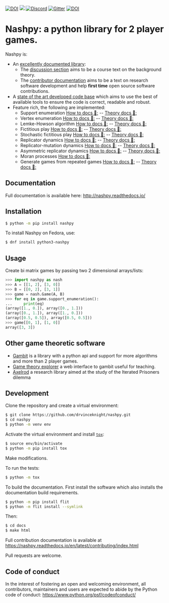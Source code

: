[![DOI](https://zenodo.org/badge/DOI/10.5281/zenodo.596758.svg)](https://doi.org/10.5281/zenodo.596758)
![](https://github.com/drvinceknight/Nashpy/workflows/CI/badge.svg)
[![Discord](https://img.shields.io/discord/753185848337367060?label=Discord)](https://discord.gg/wZsv6s8TTB)
[![Gitter](https://badges.gitter.im/drvinceknight/Nashpy.svg)](https://gitter.im/drvinceknight/Nashpy?utm_source=badge&utm_medium=badge&utm_campaign=pr-badge)
[![DOI](http://joss.theoj.org/papers/10.21105/joss.00904/status.svg)](https://doi.org/10.21105/joss.00904)

# Nashpy: a python library for 2 player games.

Nashpy is:

- An [excellently documented library](https://nashpy.readthedocs.io/en/stable/):
  - The [discussion
    section](https://nashpy.readthedocs.io/en/stable/discussion/index.html) aims
    to be a course text on the background theory.
  - The [contributor
    documentation](https://nashpy.readthedocs.io/en/stable/contributing/index.html)
    aims to be a text on research software development and help **first time** open
    source software contributions.
- A [state of the art developed code
  base](https://nashpy.readthedocs.io/en/stable/contributing/index.html) which
  aims to use the best of available tools to ensure the code is correct,
  readable and robust.
- Feature rich, the following are implemented:
    - Support enumeration [How to docs 🐍:](https://nashpy.readthedocs.io/en/stable/how-to/solve-with-support-enumeration.html) -- [Theory docs 📘:](https://nashpy.readthedocs.io/en/stable/discussion/support-enumeration.html)
    - Vertex enumeration [How to docs 🐍:](https://nashpy.readthedocs.io/en/stable/how-to/solve-with-vertex-enumeration.html) -- [Theory docs 📘:](https://nashpy.readthedocs.io/en/stable/discussion/vertex-enumeration.html)
    - Lemke-Howson algorithm [How to docs 🐍:](https://nashpy.readthedocs.io/en/stable/how-to/solve-with-lemke-howson.html) -- [Theory docs 📘:](https://nashpy.readthedocs.io/en/stable/discussion/lemke-howson.html)
    - Fictitious play [How to docs 🐍:](https://nashpy.readthedocs.io/en/stable/how-to/use-fictitious-play.html) -- [Theory docs 📘:](https://nashpy.readthedocs.io/en/stable/discussion/fictitious-play.html)
    - Stochastic fictitious play [How to docs 🐍:](https://nashpy.readthedocs.io/en/stable/how-to/use-stochastic-fictitious-play.html) -- [Theory docs 📘:](https://nashpy.readthedocs.io/en/stable/discussion/stochastic-fictitious-play.html)
   - Replicator dynamics [How to docs 🐍:](https://nashpy.readthedocs.io/en/stable/how-to/use-replicator-dynamics.html) -- [Theory docs 📘:](https://nashpy.readthedocs.io/en/stable/discussion/replicator-dynamics.html)
   - Replicator-mutation dynamics [How to docs 🐍:](https://nashpy.readthedocs.io/en/stable/how-to/use-replicator-dynamics-with-mutation.html) -- [Theory docs 📘:](https://nashpy.readthedocs.io/en/stable/discussion/replicator-dynamics.html#the-replicator-mutation-dynamics-equation)
   - Asymmetric replicator dynamics [How to docs 🐍:](https://nashpy.readthedocs.io/en/stable/how-to/use-asymmetric-replicator-dynamics.html) -- [Theory docs 📘:](https://nashpy.readthedocs.io/en/stable/discussion/asymmetric-replicator-dynamics.html)
   - Moran processes [How to docs 🐍:](https://nashpy.readthedocs.io/en/stable/how-to/use-moran-processes.html)
   - Generate games from repeated games [How to docs 🐍:](https://nashpy.readthedocs.io/en/stable/how-to/obtain-a-repeated-game.html) -- [Theory docs 📘:](https://nashpy.readthedocs.io/en/stable/discussion/repeated-games.html)

## Documentation

Full documentation is available here: http://nashpy.readthedocs.io/

## Installation

```bash
$ python -m pip install nashpy
```

To install Nashpy on Fedora, use:

```sh
$ dnf install python3-nashpy
```

## Usage

<!--alex ignore bi-->

Create bi matrix games by passing two 2 dimensional arrays/lists:

```python
>>> import nashpy as nash
>>> A = [[1, 2], [3, 0]]
>>> B = [[0, 2], [3, 1]]
>>> game = nash.Game(A, B)
>>> for eq in game.support_enumeration():
...     print(eq)
(array([1., 0.]), array([0., 1.]))
(array([0., 1.]), array([1., 0.]))
(array([0.5, 0.5]), array([0.5, 0.5]))
>>> game[[0, 1], [1, 0]]
array([3, 3])

```
## Other game theoretic software

- [Gambit](http://www.gambit-project.org/) is a library with a python api and
  support for more algorithms and more than 2 player games.
- [Game theory explorer](http://gte.csc.liv.ac.uk/index/) a web interface to
  gambit useful for teaching.
- [Axelrod](http://axelrod.readthedocs.io/en/stable/) a research library aimed
  at the study of the Iterated Prisoners dilemma


## Development

Clone the repository and create a virtual environment:

```bash
$ git clone https://github.com/drvinceknight/nashpy.git
$ cd nashpy
$ python -m venv env

```

Activate the virtual environment and install [`tox`](https://tox.readthedocs.io/en/latest/):

```bash
$ source env/bin/activate
$ python -m pip install tox

```

Make modifications.

To run the tests:

```bash
$ python -m tox

```

To build the documentation. First install the software which also installs the
documentation build requirements.

```bash
$ python -m pip install flit
$ python -m flit install --symlink
```

Then:

```bash
$ cd docs
$ make html
```

Full contribution documentation is available at
https://nashpy.readthedocs.io/en/latest/contributing/index.html 

Pull requests are welcome.

## Code of conduct

In the interest of fostering an open and welcoming environment, all
contributors, maintainers and users are expected to abide by the Python code of
conduct: https://www.python.org/psf/codeofconduct/
